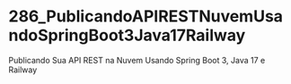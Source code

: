 # 286_PublicandoAPIRESTNuvemUsandoSpringBoot3Java17Railway
Publicando Sua API REST na Nuvem Usando Spring Boot 3, Java 17 e Railway
